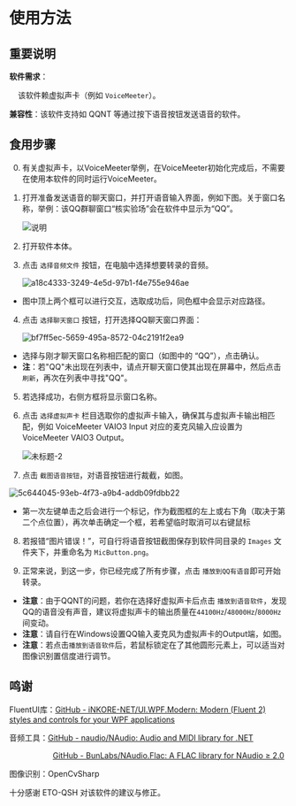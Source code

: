# 使用方法

## 重要说明

**软件需求**：

    该软件赖虚拟声卡（例如 `VoiceMeeter`）。

**兼容性**：该软件支持如 QQNT 等通过按下语音按钮发送语音的软件。

## 食用步骤

0. 有关虚拟声卡，以VoiceMeeter举例，在VoiceMeeter初始化完成后，不需要在使用本软件的同时运行VoiceMeeter。

1. 打开准备发送语音的聊天窗口，并打开语音输入界面，例如下图。关于窗口名称，举例：该QQ群聊窗口“核实验场”会在软件中显示为“QQ”。

   ![说明](https://github.com/user-attachments/assets/6bf3b043-83d6-46e1-8680-268ee03fd013)
  
3. 打开软件本体。
  
4. 点击 `选择音频文件` 按钮，在电脑中选择想要转录的音频。
  
   ![a18c4333-3249-4e5d-97b1-f4e755e946ae](https://github.com/user-attachments/assets/7abb1533-430b-471a-99d1-c1778f589456)

  * 图中顶上两个框可以进行交互，选取成功后，同色框中会显示对应路径。
4. 点击 `选择聊天窗口` 按钮，打开选择QQ聊天窗口界面：

   ![bf7ff5ec-5659-495a-8572-04c2191f2ea9](https://github.com/user-attachments/assets/d0dc655d-e2bc-4635-9e82-8126c5164f7d)

  * 选择与刚才聊天窗口名称相匹配的窗口（如图中的 “QQ”），点击确认。
  * **注**：若"QQ"未出现在列表中，请点开聊天窗口使其出现在屏幕中，然后点击 `刷新`，再次在列表中寻找"QQ"。

5. 若选择成功，右侧方框将显示窗口名称。
  
6. 点击 `选择虚拟声卡` 栏目选取你的虚拟声卡输入，确保其与虚拟声卡输出相匹配，例如 VoiceMeeter VAIO3 Input 对应的麦克风输入应设置为 VoiceMeeter VAIO3 Output。

   ![未标题-2](https://github.com/user-attachments/assets/649c6b71-0061-4873-9808-bb4d91201af4)

7. 点击 `截图语音按钮`，对语音按钮进行裁截，如图。
  
  ![5c644045-93eb-4f73-a9b4-addb09fdbb22](https://github.com/user-attachments/assets/c8c1fbb5-4053-41c9-a418-ec995f0f40bf)

  * 第一次左键单击之后会进行一个标记，作为截图框的左上或右下角（取决于第二个点位置），再次单击确定一个框，若希望临时取消可以右键鼠标
  
8. 若报错“图片错误！”，可自行将语音按钮截图保存到软件同目录的 `Images` 文件夹下，并重命名为 `MicButton.png`。
  
9. 正常来说，到这一步，你已经完成了所有步骤，点击 `播放到QQ有语音`即可开始转录。
  
  * **注意**：由于QQNT的问题，若你在选择好虚拟声卡后点击 `播放到语音软件`，发现QQ的语音没有声音，建议将虚拟声卡的输出质量在`44100Hz`/`48000Hz`/`8000Hz`间变动。
  * **注意**：请自行在Windows设置QQ输入麦克风为虚拟声卡的Output端，如图。
  * **注意**：若点击`播放到语音软件`后，若鼠标锁定在了其他圆形元素上，可以适当对图像识别置信度进行调节。

## 鸣谢

FluentUI库：[GitHub - iNKORE-NET/UI.WPF.Modern: Modern (Fluent 2) styles and controls for your WPF applications](https://github.com/iNKORE-NET/UI.WPF.Modern)

音频工具：[GitHub - naudio/NAudio: Audio and MIDI library for .NET](https://github.com/naudio/NAudio)

                    [GitHub - BunLabs/NAudio.Flac: A FLAC library for NAudio ≥ 2.0](https://github.com/BunLabs/NAudio.Flac)

图像识别：OpenCvSharp

十分感谢 ETO-QSH 对该软件的建议与修正。
